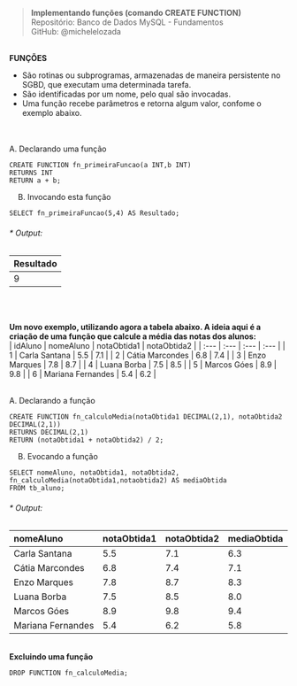 > **Implementando funções (comando CREATE FUNCTION)**  
> Repositório: Banco de Dados MySQL - Fundamentos  
> GitHub: @michelelozada
&nbsp;
     
&nbsp;  
**FUNÇÕES**  
- São rotinas ou subprogramas, armazenadas de maneira persistente no SGBD, que executam uma determinada tarefa.   
- São identificadas por um nome, pelo qual são invocadas.  
- Uma função recebe parâmetros e retorna algum valor, confome o exemplo abaixo.  
&nbsp;
     
&nbsp;  
A. Declarando uma função
```mysql
CREATE FUNCTION fn_primeiraFuncao(a INT,b INT)
RETURNS INT
RETURN a + b;
```
&nbsp;
&nbsp;
B. Invocando esta função
```mysql
SELECT fn_primeiraFuncao(5,4) AS Resultado; 
```
###### * Output:  
| Resultado |
| :---      |
| 9			|

&nbsp;
     
&nbsp;  
**Um novo exemplo, utilizando agora a tabela abaixo. A ideia aqui é a criação de uma função que calcule a média das notas dos alunos:**    
| idAluno | nomeAluno         | notaObtida1 | notaObtida2 |
| :---    | :---              | :---        | :---        |
| 1	      | Carla Santana	  | 5.5	        | 7.1         |
| 2	      | Cátia Marcondes	  | 6.8	        | 7.4         |
| 3	      | Enzo Marques	  | 7.8	        | 8.7         |
| 4	      | Luana Borba	      | 7.5	        | 8.5         | 
| 5	      | Marcos Góes	      | 8.9	        | 9.8         |
| 6	      | Mariana Fernandes |	5.4	        | 6.2         |

&nbsp;
&nbsp;  
A. Declarando a função
```mysql
CREATE FUNCTION fn_calculoMedia(notaObtida1 DECIMAL(2,1), notaObtida2 DECIMAL(2,1))
RETURNS DECIMAL(2,1)
RETURN (notaObtida1 + notaObtida2) / 2;
```
&nbsp;
&nbsp;
B. Evocando a função
```mysql
SELECT nomeAluno, notaObtida1, notaObtida2, fn_calculoMedia(notaObtida1,notaobtida2) AS mediaObtida
FROM tb_aluno;
```
###### * Output:  
| nomeAluno         | notaObtida1   | notaObtida2 | mediaObtida |
| :---              | :---          | :---        | :---        |
| Carla Santana	    | 5.5	        | 7.1         | 6.3			|
| Cátia Marcondes   | 6.8	        | 7.4         | 7.1			|
| Enzo Marques	    | 7.8	        | 8.7         | 8.3			|
| Luana Borba	    | 7.5	        | 8.5         | 8.0			|
| Marcos Góes	    | 8.9	        | 9.8         | 9.4			|
| Mariana Fernandes | 5.4	        | 6.2         | 5.8			|

&nbsp;
&nbsp;    
**Excluindo uma função**
```mysql
DROP FUNCTION fn_calculoMedia;
```